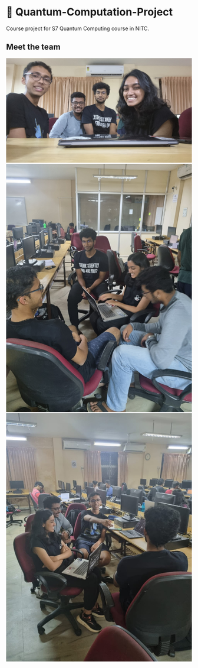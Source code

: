 # 🥜 Quantum-Computation-Project

Course project for S7 Quantum Computing course in NITC.

## Meet the team
![image](assets/team-1.jpg)
![image](assets/team-2.jpg)
![image](assets/team-3.jpeg)